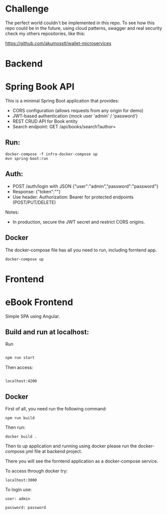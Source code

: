 # Challenge 

The perfect world couldn´t be implemented in this repo. 
To see how this repo could be in the future, using cloud patterns, swagger and real security check my others repositories, like this:

https://github.com/akumosstl/wallet-microservices


# Backend

Spring Book API
===============

This is a minimal Spring Boot application that provides:
- CORS configuration (allows requests from any origin for demo)
- JWT-based authentication (mock user 'admin' / 'password')
- REST CRUD API for Book entity
- Search endpoint: GET /api/books/search?author=


## Run:

```
docker-compose -f infra-docker-compose up 
mvn spring-boot:run
```

## Auth:
- POST /auth/login with JSON {"user":"admin","password":"password"}
- Response: {"token":"<jwt>"}
- Use header: Authorization: Bearer <jwt> for protected endpoints (POST/PUT/DELETE)

Notes:
- In production, secure the JWT secret and restrict CORS origins.

## Docker
The docker-compose file has all you need to run, including forntend app.

```
docker-compose up
```

# Frontend 

# eBook Frontend

Simple SPA using Angular.

## Build and run at localhost:
Run

```bash

npm run start

```

Then access:

```

localhost:4200

```

## Docker

First of all, you need run the following command:

```
npm run build

```

Then run:

```
docker build .

```

Then to up application and running using docker please run the docker-compose.yml file at backend project.

There you will see the forntend application as a docker-compose service.

To access through docker try:

```
localhost:3000

```

To login use:

```
user: admin

password: password

```